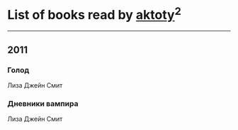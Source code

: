 # List of books read by [aktoty](http://vk.com/id275766107)<sup>2</sup>
---

## 2011

### Голод
Лиза Джейн Смит


### Дневники вампира
Лиза Джейн Смит



